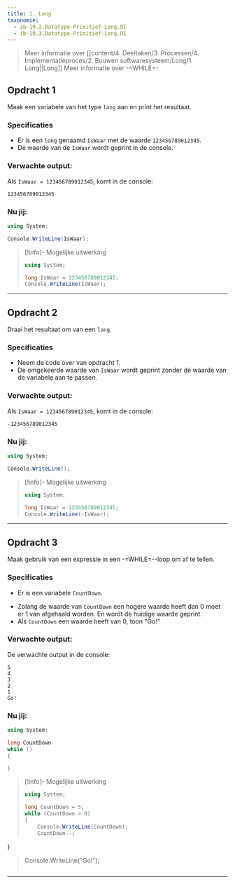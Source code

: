 ```yaml
---
title: 1. Long
taxonomie:
  - ib-19.2.Datatype-Primitief-Long.OI
  - ib-19.3.Datatype-Primitief-Long.OI
---
```


> Meer informatie over [[content/4. Deeltaken/3. Processen/4. Implementatieproces/2. Bouwen softwaresysteem/Long/1. Long||Long]]
> Meer informatie over -=WHILE=-

## Opdracht 1
Maak een variabele van het type `long` aan en print het resultaat.

### Specificaties
- Er is een `long` genaamd `IsWaar` met de waarde `123456789012345`.
- De waarde van de `IsWaar` wordt geprint in de console.

### Verwachte output:
Als `IsWaar = 123456789012345`, komt in de console:
```
123456789012345
```

### Nu jij:
```C#
using System;

Console.WriteLine(IsWaar);
```

> [!info]- Mogelijke uitwerking
> ``` csharp
> using System;
> 
> long IsWaar = 123456789012345;
> Console.WriteLine(IsWaar);
>```

---

## Opdracht 2
Draai het resultaat om van een `long`.

### Specificaties
- Neem de code over van opdracht 1.
- De omgekeerde waarde van `IsWaar` wordt geprint zonder de waarde van de variabele aan te passen.

### Verwachte output:
Als `IsWaar = 123456789012345`, komt in de console:
```
-123456789012345
```

### Nu jij:
```C#
using System;

Console.WriteLine();
```

> [!info]- Mogelijke uitwerking
> ``` csharp
> using System;
> 
> long IsWaar = 123456789012345;
> Console.WriteLine(-IsWaar);
>```

---

## Opdracht 3
Maak gebruik van een expressie in een -=WHILE=--loop om af te tellen.

### Specificaties
* Er is een variabele `CountDown`.
- Zolang de waarde van `CountDown` een hogere waarde heeft dan 0 moet er 1 van afgehaald worden. En wordt de huidige waarde geprint.
- Als `CountDown` een waarde heeft van 0, toon "Go!"

### Verwachte output:
De verwachte output in de console:
```
5
4
3
2
1
Go!
```

### Nu jij:
```C#
using System;

long CountDown
while ()
{

}


```

> [!info]- Mogelijke uitwerking
> ``` csharp
> using System;
>
> long CountDown = 5;
> while (CountDown > 0)
> {
>     Console.WriteLine(CountDown);
>     CountDown--;
}
> Console.WriteLine("Go!");
>```

---
